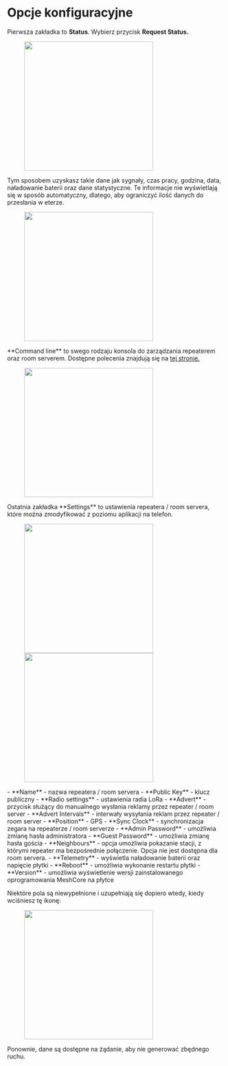 # Opcje konfiguracyjne

Pierwsza zakładka to **Status**. Wybierz przycisk **Request Status.**
<figure markdown="span">
   <img src="/zaawansowane/repeater/img/zdalneZarzadzanieRepeaterem/11.webp" width="300px">
</figure>
Tym sposobem uzyskasz takie dane jak sygnały, czas pracy, godzina, data, naładowanie baterii oraz dane statystyczne. Te informacje nie wyświetlają się w sposób automatyczny, dlatego, aby ograniczyć ilość danych do przesłania w eterze.
<figure markdown="span">
   <img src="/zaawansowane/repeater/img/zdalneZarzadzanieRepeaterem/12.webp" width="300px">
</figure>
**Command line** to swego rodzaju konsola do zarządzania repeaterem oraz room serverem. Dostępne polecenia znajdują się na <a href="https://github.com/meshcore-dev/MeshCore/wiki/Repeater-&-Room-Server-CLI-Reference#commands-via-serial-or-remote" target="_blank">tej stronie.</a>
<figure markdown="span">
   <img src="/zaawansowane/repeater/img/zdalneZarzadzanieRepeaterem/13.webp" width="300px">
 </figure>
 Ostatnia zakładka **Settings** to ustawienia repeatera / room servera, które można zmodyfikować z poziomu aplikacji na telefon. 
<figure markdown="span">
   <img src="/zaawansowane/repeater/img/zdalneZarzadzanieRepeaterem/14.webp" width="300px">
   <img src="/zaawansowane/repeater/img/zdalneZarzadzanieRepeaterem/15.webp" width="300px">
</figure>
   - **Name** - nazwa repeatera / room servera 
   - **Public Key** - klucz publiczny
   - **Radio settings** - ustawienia radia LoRa
   - **Advert** - przycisk służący do manualnego wysłania reklamy przez repeater / room server
   - **Advert Intervals** - interwały wysyłania reklam przez repeater / room server
   - **Position** - GPS
   - **Sync Clock** - synchronizacja zegara na repeaterze / room serverze
   - **Admin Password** - umożliwia zmianę hasła administratora
   - **Guest Password** - umożliwia zmianę hasła gościa
   - **Neighbours** - opcja umożliwia pokazanie stacji, z którymi repeater ma bezpośrednie połączenie. Opcja nie jest dostępna dla room servera.
   - **Telemetry** - wyświetla naładowanie baterii oraz napięcie płytki
   - **Reboot** - umożliwia wykonanie restartu płytki
   - **Version** - umożliwia wyświetlenie wersji zainstalowanego oprogramowania MeshCore na płytce

Niektóre pola są niewypełnione i uzupełniają się dopiero wtedy, kiedy wciśniesz tę ikonę:
<figure markdown="span">
   <img src="/zaawansowane/repeater/img/zdalneZarzadzanieRepeaterem/16.webp" width="300px">
</figure>
Ponownie, dane są dostępne na żądanie, aby nie generować zbędnego ruchu. 
